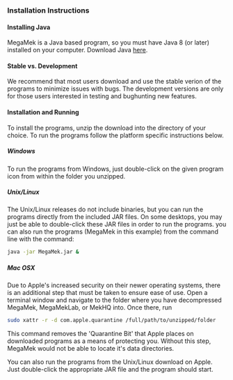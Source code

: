 ### Installation Instructions

#### Installing Java

MegaMek is a Java based program, so you must have Java 8 (or later) installed on your computer. Download Java [here](https://java.com/en/).

#### Stable vs. Development

We recommend that most users download and use the stable verion of the programs to minimize issues with bugs. The development versions are only for those users interested in testing and bughunting new features. 

#### Installation and Running

To install the programs, unzip the download into the directory of your choice. To run the programs follow the platform specific instructions below. 

##### Windows

To run the programs from Windows, just double-click on the given program icon from within the folder you unzipped. 

##### Unix/Linux

The Unix/Linux releases do not include binaries, but you can run the programs directly from the included JAR files. On some desktops, you may just be able to double-click these JAR files in order to run the programs. you can also run the programs (MegaMek in this example) from the command line with the command:

```bash
java -jar MegaMek.jar &
```

##### Mac OSX

Due to Apple's increased security on their newer operating systems, there is an additional step that must be taken to ensure ease of use. Open a terminal window and navigate to the folder where you have decompressed MegaMek, MegaMekLab, or MekHQ into. Once there, run 

```bash
sudo xattr -r -d com.apple.quarantine /full/path/to/unzipped/folder
``` 

This command removes the 'Quarantine Bit' that Apple places on downloaded programs as a means of protecting you. Without this step, MegaMek would not be able to locate it's data directories.

You can also run the programs from the Unix/Linux download on Apple. Just double-click the appropriate JAR file and the program should start.
